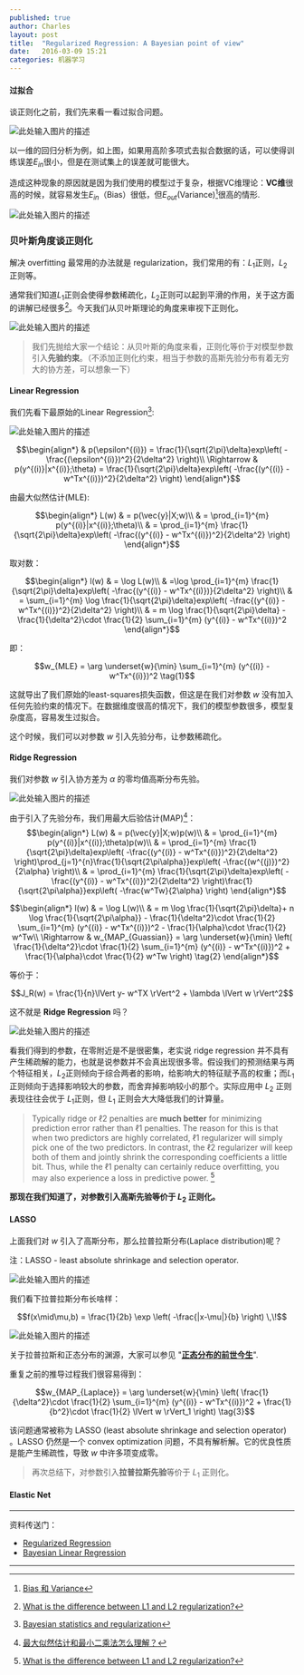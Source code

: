 ```yaml
---
published: true
author: Charles
layout: post
title:  "Regularized Regression: A Bayesian point of view"
date:   2016-03-09 15:21
categories: 机器学习
---
```


#### 过拟合
谈正则化之前，我们先来看一看过拟合问题。

![此处输入图片的描述][1]

以一维的回归分析为例，如上图，如果用高阶多项式去拟合数据的话，可以使得训练误差$E_{in}$很小，但是在测试集上的误差就可能很大。

造成这种现象的原因就是因为我们使用的模型过于复杂，根据VC维理论：**VC维**很高的时候，就容易发生$E_{in}$（Bias）很低，但$E_{out}$(Variance)[^1]很高的情形.

![此处输入图片的描述][2]

### 贝叶斯角度谈正则化
解决 overfitting 最常用的办法就是 regularization，我们常用的有：$L_1$正则，$L_2$正则等。

通常我们知道$L_1$正则会使得参数稀疏化，$L_2$正则可以起到平滑的作用，关于这方面的讲解已经很多[^3]。今天我们从贝叶斯理论的角度来审视下正则化。

![此处输入图片的描述][3]

> 我们先抛给大家一个结论：从贝叶斯的角度来看，正则化等价于对模型参数引入**先验约束**。（不添加正则化约束，相当于参数的高斯先验分布有着无穷大的协方差，可以想象一下）

#### Linear Regression
我们先看下最原始的Linear Regression[^5]:

![此处输入图片的描述][4]

$$\begin{align*}
 & p(\epsilon^{(i)})  = \frac{1}{\sqrt{2\pi}\delta}exp\left(  -\frac{(\epsilon^{(i)})^2}{2\delta^2} \right)\\
 \Rightarrow & p(y^{(i)}|x^{(i)};\theta) = \frac{1}{\sqrt{2\pi}\delta}exp\left( -\frac{(y^{(i)} - w^Tx^{(i)})^2}{2\delta^2}  \right)
\end{align*}$$

由最大似然估计(MLE):

$$\begin{align*}
L(w) & = p(\vec{y}|X;w)\\
& = \prod_{i=1}^{m} p(y^{(i)}|x^{(i)};\theta)\\
& = \prod_{i=1}^{m} \frac{1}{\sqrt{2\pi}\delta}exp\left( -\frac{(y^{(i)} - w^Tx^{(i)})^2}{2\delta^2}  \right)
\end{align*}$$

取对数：

$$\begin{align*}
l(w) & = \log L(w)\\
& =\log \prod_{i=1}^{m} \frac{1}{\sqrt{2\pi}\delta}exp\left( -\frac{(y^{(i)} - w^Tx^{(i)})}{2\delta^2}  \right)\\
& = \sum_{i=1}^{m} \log \frac{1}{\sqrt{2\pi}\delta}exp\left( -\frac{(y^{(i)} - w^Tx^{(i)})^2}{2\delta^2}  \right)\\
& = m \log \frac{1}{\sqrt{2\pi}\delta} - \frac{1}{\delta^2}\cdot \frac{1}{2} \sum_{i=1}^{m} (y^{(i)} - w^Tx^{(i)})^2
\end{align*}$$

即：

$$w_{MLE} = \arg \underset{w}{\min} \sum_{i=1}^{m} (y^{(i)} - w^Tx^{(i)})^2 \tag{1}$$

这就导出了我们原始的least-squares损失函数，但这是在我们对参数 $w$ 没有加入任何先验约束的情况下。在数据维度很高的情况下，我们的模型参数很多，模型复杂度高，容易发生过拟合。

这个时候，我们可以对参数 $w$ 引入先验分布，让参数稀疏化。

####  Ridge Regression
我们对参数 $w$ 引入协方差为 $\alpha$ 的零均值高斯分布先验。

![此处输入图片的描述][5]

由于引入了先验分布，我们用最大后验估计(MAP)[^6]：
$$\begin{align*}
L(w) & = p(\vec{y}|X;w)p(w)\\
& = \prod_{i=1}^{m} p(y^{(i)}|x^{(i)};\theta)p(w)\\
& = \prod_{i=1}^{m} \frac{1}{\sqrt{2\pi}\delta}exp\left( -\frac{(y^{(i)} - w^Tx^{(i)})^2}{2\delta^2}  \right)\prod_{j=1}^{n}\frac{1}{\sqrt{2\pi\alpha}}exp\left( -\frac{(w^{(j)})^2}{2\alpha}  \right)\\
& = \prod_{i=1}^{m} \frac{1}{\sqrt{2\pi}\delta}exp\left( -\frac{(y^{(i)} - w^Tx^{(i)})^2}{2\delta^2}  \right)\frac{1}{\sqrt{2\pi\alpha}}exp\left( -\frac{w^Tw}{2\alpha}  \right)
\end{align*}$$

$$\begin{align*}
l(w) & = \log L(w)\\
& = m \log \frac{1}{\sqrt{2\pi}\delta}+ n \log \frac{1}{\sqrt{2\pi\alpha}} - \frac{1}{\delta^2}\cdot \frac{1}{2} \sum_{i=1}^{m} (y^{(i)} - w^Tx^{(i)})^2 - \frac{1}{\alpha}\cdot \frac{1}{2} w^Tw\\
 \Rightarrow & w_{MAP_{Guassian}} = \arg \underset{w}{\min} \left( \frac{1}{\delta^2}\cdot \frac{1}{2} \sum_{i=1}^{m} (y^{(i)} - w^Tx^{(i)})^2 + \frac{1}{\alpha}\cdot \frac{1}{2} w^Tw \right) \tag{2}
\end{align*}$$

等价于：

$$J_R(w) = \frac{1}{n}\lVert y- w^TX \rVert^2 + \lambda \lVert w \rVert^2$$

这不就是 **Ridge Regression** 吗？

![此处输入图片的描述][6]

看我们得到的参数，在零附近是不是很密集，老实说 ridge regression 并不具有产生稀疏解的能力，也就是说参数并不会真出现很多零。假设我们的预测结果与两个特征相关，$L_2$正则倾向于综合两者的影响，给影响大的特征赋予高的权重；而$L_1$正则倾向于选择影响较大的参数，而舍弃掉影响较小的那个。实际应用中 $L_2$ 正则表现往往会优于 $L_1$正则，但 $L_1$ 正则会大大降低我们的计算量。

> Typically ridge or ℓ2 penalties are **much better** for minimizing prediction error rather than ℓ1 penalties. The reason for this is that when two predictors are highly correlated, ℓ1 regularizer will simply pick one of the two predictors. In contrast, the ℓ2 regularizer will keep both of them and jointly shrink the corresponding coefficients a little bit. Thus, while the ℓ1 penalty can certainly reduce overfitting, you may also experience a loss in predictive power. [^3]

**那现在我们知道了，对参数引入高斯先验等价于 $L_2$ 正则化。**

#### LASSO
上面我们对 $w$ 引入了高斯分布，那么拉普拉斯分布(Laplace distribution)呢？

注：LASSO - least absolute shrinkage and selection operator.

![此处输入图片的描述][7]

我们看下拉普拉斯分布长啥样：

$$f(x\mid\mu,b) = \frac{1}{2b} \exp \left( -\frac{|x-\mu|}{b} \right) \,\!$$

![此处输入图片的描述][8]

关于拉普拉斯和正态分布的渊源，大家可以参见 "[**正态分布的前世今生**][9]".

重复之前的推导过程我们很容易得到：

$$w_{MAP_{Laplace}} = \arg \underset{w}{\min} \left( \frac{1}{\delta^2}\cdot \frac{1}{2} \sum_{i=1}^{m} (y^{(i)} - w^Tx^{(i)})^2 + \frac{1}{b^2}\cdot \frac{1}{2} \lVert w \rVert_1 \right) \tag{3}$$

该问题通常被称为 LASSO (least absolute shrinkage and selection operator) 。LASSO 仍然是一个 convex optimization 问题，不具有解析解。它的优良性质是能产生稀疏性，导致 $w$ 中许多项变成零。

> 再次总结下，对参数引入**拉普拉斯先验**等价于 $L_1$ 正则化。

#### Elastic Net


----------


资料传送门：

 - [Regularized Regression](http://www.unicog.org/pmwiki/uploads/Main/PresentationMM_02_10.pdf)
 - [Bayesian Linear Regression](http://web.cse.ohio-state.edu/~kulis/teaching/788_sp12/scribe_notes/lecture5.pdf)

  [^1]: [Bias 和 Variance](http://charlesx.top/2016/03/Bias-Variance/)
  [^2]: [《A Few useful things to Know About machine Learning》读后感](http://blog.csdn.net/danameng/article/details/21563093)
  [^3]: [What is the difference between L1 and L2 regularization?](https://www.quora.com/What-is-the-difference-between-L1-and-L2-regularization)
  [^4]: [ Bayesian Linear Regression](http://web.cse.ohio-state.edu/~kulis/teaching/788_sp12/scribe_notes/lecture5.pdf)
  [^5]: [Bayesian statistics and regularization](http://cs229.stanford.edu/notes/cs229-notes5.pdf)
  [^6]: [最大似然估计和最小二乘法怎么理解？](https://www.zhihu.com/question/20447622)


----------


  [1]: http://7xjbdi.com1.z0.glb.clouddn.com/2016-03-10_170512.png
  [2]: http://7xjbdi.com1.z0.glb.clouddn.com/2016-03-10_171146.png?imageView2/2/w/350
  [3]: http://7xjbdi.com1.z0.glb.clouddn.com/117ec65eb609d8ea9f05c227130724a6_b.png?imageView2/2/w/350
  [4]: http://7xjbdi.com1.z0.glb.clouddn.com/2016-03-10_180932.png
  [5]: http://7xjbdi.com1.z0.glb.clouddn.com/ridge_re.png
  [6]: http://7xjbdi.com1.z0.glb.clouddn.com/2016-03-10_195835.png?imageView2/2/w/300
  [7]: http://7xjbdi.com1.z0.glb.clouddn.com/2016-03-10_201452.png
  [8]: http://7xjbdi.com1.z0.glb.clouddn.com/Laplace_pdf_mod.png?imageView2/2/w/350
  [9]: http://www.med.mcgill.ca/epidemiology/hanley/bios601/Mean-Quantile/intro-normal-distribution-2.pdf